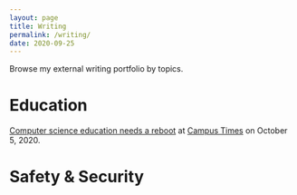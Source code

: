 ```yaml
---
layout: page
title: Writing
permalink: /writing/
date: 2020-09-25
---
```


Browse my external writing portfolio by topics. 

# Education

[Computer science education needs a reboot](http://www.campustimes.org/2020/10/05/computer-science-education-needs-a-reboot/) at [Campus Times](http://www.campustimes.org/) on October 5, 2020. 

# Safety & Security
